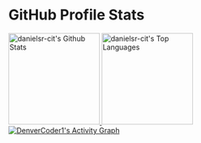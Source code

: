# GitHub Profile Stats

<a href="https://github.com/danielsr-cit/github-readme-stats">
      <img alt="danielsr-cit's Github Stats" src="https://denvercoder1-github-readme-stats.vercel.app/api?username=danielsr-cit&show_icons=true&count_private=true&theme=react&hide_border=true&bg_color=1F222E&title_color=F85D7F&icon_color=F8D866" height="180em"/>
 </a>
<a href="https://github.com/danielsr-cit/github-readme-stats">
    <img alt="danielsr-cit's Top Languages" src="https://denvercoder1-github-readme-stats.vercel.app/api/top-langs/?username=danielsr-cit&langs_count=8&layout=compact&theme=react&hide_border=true&bg_color=1F222E&title_color=F85D7F&icon_color=F8D866" height="180em"/>
</a>

<!-- https://github.com/ashutosh00710/github-readme-activity-graph -->
<a href="https://github.com/ashutosh00710/github-readme-activity-graph">
  <img alt="DenverCoder1's Activity Graph" src="https://activity-graph.herokuapp.com/graph?username=danielsr-cit&bg_color=1F222E&color=F8D866&line=F85D7F&point=FFFFFF&hide_border=true" />
</a>
